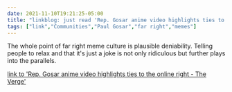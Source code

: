 ```yaml
---
date: 2021-11-10T19:21:25-05:00
title: "linkblog: just read 'Rep. Gosar anime video highlights ties to the online right - The Verge'"
tags: ["link","Communities","Paul Gosar","far right","memes"]
---
```

The whole point of far right meme culture is plausible deniability. Telling people to relax and that it's just a joke is not only ridiculous but further plays into the parallels.
 
[link to 'Rep. Gosar anime video highlights ties to the online right - The Verge'](https://www.theverge.com/2021/11/10/22775337/gosar-anime-video-aoc-mccarthy-attack-on-titan-far-right-meme-culture)
